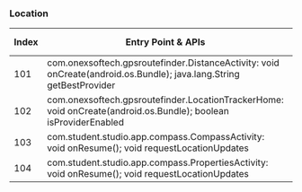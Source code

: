 ### Location
| Index | Entry Point & APIs | Screen shot | Resource id | Label |
| ------------- | ------------- | ------------- |-------------|-------------|
| 101 | com.onexsoftech.gpsroutefinder.DistanceActivity: void onCreate(android.os.Bundle); java.lang.String getBestProvider | ![](C:\Users\hfu\Documents\COSMOS\output\py\Play_win8\Tools\com.onexsoftech.gpsroutefinder\com.onexsoftech.gpsroutefinder.DistanceActivity.png) |  | |
| 102 | com.onexsoftech.gpsroutefinder.LocationTrackerHome: void onCreate(android.os.Bundle); boolean isProviderEnabled | ![](C:\Users\hfu\Documents\COSMOS\output\py\Play_win8\Tools\com.onexsoftech.gpsroutefinder\com.onexsoftech.gpsroutefinder.LocationTrackerHome.png) |  | |
| 103 | com.student.studio.app.compass.CompassActivity: void onResume(); void requestLocationUpdates | ![](C:\Users\hfu\Documents\COSMOS\output\py\Play_win8\Tools\com.pro.app.compass\com.student.studio.app.compass.CompassActivity.png) |  | |
| 104 | com.student.studio.app.compass.PropertiesActivity: void onResume(); void requestLocationUpdates | ![](C:\Users\hfu\Documents\COSMOS\output\py\Play_win8\Tools\com.pro.app.compass\com.student.studio.app.compass.PropertiesActivity.png) |  | |
